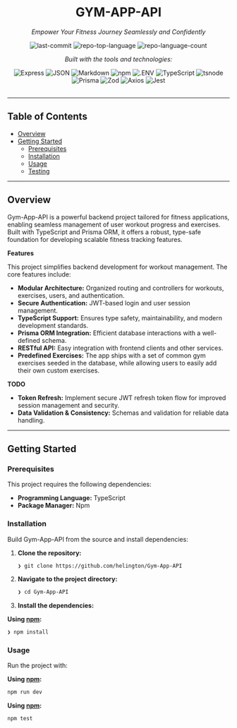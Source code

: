 <div id="top">

<!-- HEADER STYLE: CLASSIC -->
<div align="center">


# GYM-APP-API

<em>Empower Your Fitness Journey Seamlessly and Confidently</em>

<!-- BADGES -->
<img src="https://img.shields.io/github/last-commit/helington/Gym-App-API?style=flat&logo=git&logoColor=white&color=0080ff" alt="last-commit">
<img src="https://img.shields.io/github/languages/top/helington/Gym-App-API?style=flat&color=0080ff" alt="repo-top-language">
<img src="https://img.shields.io/github/languages/count/helington/Gym-App-API?style=flat&color=0080ff" alt="repo-language-count">

<em>Built with the tools and technologies:</em>

<img src="https://img.shields.io/badge/Express-000000.svg?style=flat&logo=Express&logoColor=white" alt="Express">
<img src="https://img.shields.io/badge/JSON-000000.svg?style=flat&logo=JSON&logoColor=white" alt="JSON">
<img src="https://img.shields.io/badge/Markdown-000000.svg?style=flat&logo=Markdown&logoColor=white" alt="Markdown">
<img src="https://img.shields.io/badge/npm-CB3837.svg?style=flat&logo=npm&logoColor=white" alt="npm">
<img src="https://img.shields.io/badge/.ENV-ECD53F.svg?style=flat&logo=dotenv&logoColor=black" alt=".ENV">
<img src="https://img.shields.io/badge/TypeScript-3178C6.svg?style=flat&logo=TypeScript&logoColor=white" alt="TypeScript">
<img src="https://img.shields.io/badge/tsnode-3178C6.svg?style=flat&logo=ts-node&logoColor=white" alt="tsnode">
<img src="https://img.shields.io/badge/Prisma-2D3748.svg?style=flat&logo=Prisma&logoColor=white" alt="Prisma">
<img src="https://img.shields.io/badge/Zod-3E67B1.svg?style=flat&logo=Zod&logoColor=white" alt="Zod">
<img src="https://img.shields.io/badge/Axios-5A29E4.svg?style=flat&logo=Axios&logoColor=white" alt="Axios">
<img src="https://img.shields.io/badge/Jest-C21325.svg?style=flat&logo=Jest&logoColor=white" alt="Jest">

</div>
<br>

---

## Table of Contents

- [Overview](#overview)
- [Getting Started](#getting-started)
    - [Prerequisites](#prerequisites)
    - [Installation](#installation)
    - [Usage](#usage)
    - [Testing](#testing)

---

## Overview

Gym-App-API is a powerful backend project tailored for fitness applications, enabling seamless management of user workout progress and exercises. Built with TypeScript and Prisma ORM, it offers a robust, type-safe foundation for developing scalable fitness tracking features.

**Features**

This project simplifies backend development for workout management. The core features include:

- **Modular Architecture:** Organized routing and controllers for workouts, exercises, users, and authentication.
- **Secure Authentication:** JWT-based login and user session management.
- **TypeScript Support:** Ensures type safety, maintainability, and modern development standards.
- **Prisma ORM Integration:** Efficient database interactions with a well-defined schema.
- **RESTful API:** Easy integration with frontend clients and other services.
- **Predefined Exercises:** The app ships with a set of common gym exercises seeded in the database, while allowing users to easily add their own custom exercises.

**TODO**
- **Token Refresh:** Implement secure JWT refresh token flow for improved session management and security.
- **Data Validation & Consistency:** Schemas and validation for reliable data handling.

---

## Getting Started

### Prerequisites

This project requires the following dependencies:

- **Programming Language:** TypeScript
- **Package Manager:** Npm

### Installation

Build Gym-App-API from the source and install dependencies:

1. **Clone the repository:**

    ```sh
    ❯ git clone https://github.com/helington/Gym-App-API
    ```

2. **Navigate to the project directory:**

    ```sh
    ❯ cd Gym-App-API
    ```

3. **Install the dependencies:**

**Using [npm](https://www.npmjs.com/):**

```sh
❯ npm install
```

### Usage

Run the project with:

**Using [npm](https://www.npmjs.com/):**

```sh
npm run dev
```

**Using [npm](https://www.npmjs.com/):**

```sh
npm test
```

